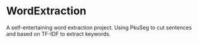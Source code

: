 # WordExtraction
A self-entertaining word extraction project. Using PkuSeg to cut sentences and based on TF-IDF to extract keywords.
